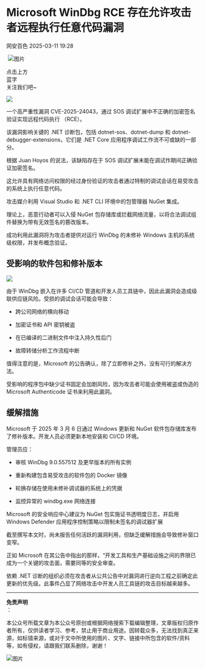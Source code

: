 #  Microsoft WinDbg RCE 存在允许攻击者远程执行任意代码漏洞   
 网安百色   2025-03-11 19:28  
  
 ![图片](https://mmbiz.qpic.cn/mmbiz_png/1QIbxKfhZo5lNbibXUkeIxDGJmD2Md5vK9ZGS15PBzhF8gRBMk6V7TXMVsSxyqn3vpLuXTg82nHzLRYicg7QtVJQ/640?wx_fmt=other&from=appmsg&wxfrom=5&wx_lazy=1&wx_co=1&tp=webp "")  
  
点击上方  
蓝字  
关注我们吧~  
  
![](https://mmbiz.qpic.cn/mmbiz_jpg/1QIbxKfhZo4z3hLL6buIGvZbEocbO0KPCb1RUNJQueSZ6ciaQcG5pkMAfogkQWxCXFDc3xIib3pgOs7H3kkjRLPg/640?wx_fmt=jpeg&from=appmsg "")  
  
一个高严重性漏洞 CVE-2025-24043，通过 SOS 调试扩展中不正确的加密签名验证实现远程代码执行 （RCE）。  
  
该漏洞影响关键的 .NET 诊断包，包括 dotnet-sos、dotnet-dump 和 dotnet-debugger-extensions，它们是 .NET Core 应用程序调试工作流不可或缺的一部分。  
  
根据 Juan Hoyos 的说法，该缺陷存在于 SOS 调试扩展未能在调试作期间正确验证加密签名。  
  
这允许具有网络访问权限的经过身份验证的攻击者通过特制的调试会话在易受攻击的系统上执行任意代码。  
  
攻击媒介利用 Visual Studio 和 .NET CLI 环境中的包管理器 NuGet 集成。  
  
理论上，恶意行动者可以入侵 NuGet 包存储库或拦截网络流量，以将合法调试组件替换为带有无效签名的篡改版本。  
  
成功利用此漏洞将为攻击者提供对运行 WinDbg 的未修补 Windows 主机的系统级权限，并发布概念验证。  
## 受影响的软件包和修补版本  
  
![](https://mmbiz.qpic.cn/mmbiz_png/1QIbxKfhZo4z3hLL6buIGvZbEocbO0KPMcp7KgRHOo6kPjDXwDRamibS9QiaickhNdwnCC2jEIjlJpe8dyLRghY5w/640?wx_fmt=png&from=appmsg "")  
  
由于 WinDbg 嵌入在许多 CI/CD 管道和开发人员工具链中，因此此漏洞会造成级联供应链风险。受损的调试会话可能会导致：  
- 跨公司网络的横向移动  
  
- 加密证书和 API 密钥被盗  
  
- 在已编译的二进制文件中注入持久性后门  
  
- 故障转储分析工作流程中断  
  
值得注意的是，Microsoft 的公告确认，除了立即修补之外，没有可行的解决方法。  
  
受影响的程序包中缺少证书固定会加剧风险，因为攻击者可能会使用被盗或伪造的 Microsoft Authenticode 证书来利用此漏洞。  
## 缓解措施  
  
Microsoft 于 2025 年 3 月 6 日通过 Windows 更新和 NuGet 软件包存储库发布了修补版本。开发人员必须更新本地安装和 CI/CD 环境。  
  
管理员应：  
- 审核 WinDbg 9.0.557512 及更早版本的所有实例  
  
- 重新构建包含易受攻击的软件包的 Docker 镜像  
  
- 轮换存储在使用未修补调试器的系统上的凭据  
  
- 监控异常的 windbg.exe 网络连接  
  
Microsoft 的安全响应中心建议为 NuGet 包实施证书透明度日志，并启用 Windows Defender 应用程序控制策略以限制未签名的调试器扩展  
  
截至撰写本文时，尚未报告任何活跃的漏洞利用，但缺乏缓解措施会导致修补窗口变窄。  
  
正如 Microsoft 在其公告中指出的那样，“开发工具和生产基础设施之间的界限已成为一个关键的攻击面，需要同等的安全审查。  
  
依赖 .NET 诊断的组织必须在攻击者从公共公告中对漏洞进行逆向工程之前确定此更新的优先级。此事件凸显了网络攻击中开发人员工具链的攻击目标越来越多。  
  
****  
**免责声明**  
：  
  
本公众号所载文章为本公众号原创或根据网络搜索下载编辑整理，文章版权归原作者所有，仅供读者学习、参考，禁止用于商业用途。因转载众多，无法找到真正来源，如标错来源，或对于文中所使用的图片、文字、链接中所包含的软件/资料等，如有侵权，请跟我们联系删除，谢谢！  
  
![图片](https://mmbiz.qpic.cn/mmbiz_jpg/1QIbxKfhZo5lNbibXUkeIxDGJmD2Md5vKicbNtIkdNvibicL87FjAOqGicuxcgBuRjjolLcGDOnfhMdykXibWuH6DV1g/640?wx_fmt=other&from=appmsg&wxfrom=5&wx_lazy=1&wx_co=1&tp=webp "")  
  
  
